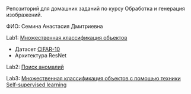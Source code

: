 Репозиторий для домашних заданий по курсу Обработка и генерация изображений.

ФИО: Семина Анастасия Дмитриевна

Lab1: [Множественная классификация объектов](https://github.com/sad-bkt/computer_vision_course/tree/Lab1/Lab1)

- Датасет [CIFAR-10](https://www.cs.toronto.edu/~kriz/cifar.html)
- Aрхитектура ResNet

Lab2: [Поиск аномалий](https://github.com/sad-bkt/computer_vision_course/tree/Lab2/Lab2)

Lab3: [Множественная классификация объектов с помощью техники Self-supervised learning](https://github.com/sad-bkt/computer_vision_course/tree/Lab3/Lab3)